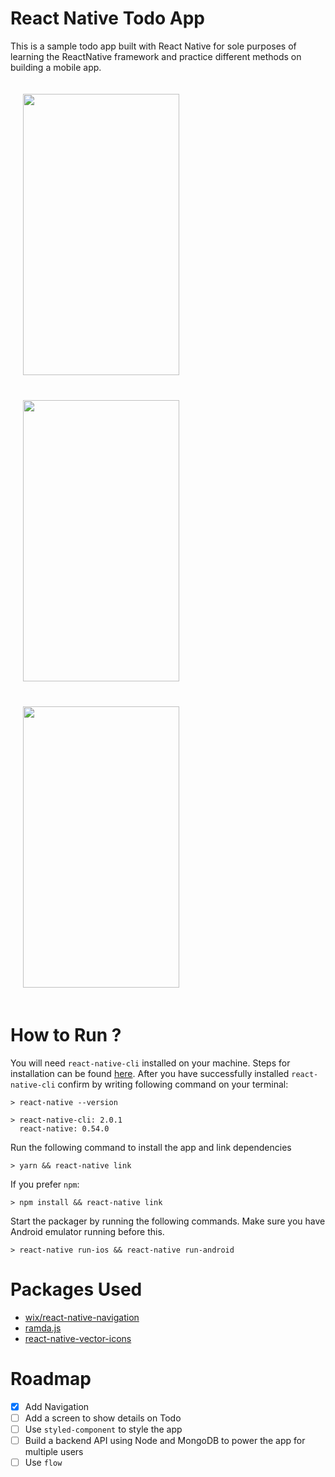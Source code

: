 # React Native Todo App

This is a sample todo app built with React Native for sole purposes of learning the ReactNative framework and practice different methods on building a mobile app.

<div>
<img style="margin: 20" src="https://user-images.githubusercontent.com/19292575/36933159-76cfff0a-1e89-11e8-8a52-985869a08476.png" width="250" height="450">

<img style="margin: 20" src="https://user-images.githubusercontent.com/19292575/36933160-7a2f33e6-1e89-11e8-8365-a83d4bb7f57b.png" width="250" height="450" />

<img style="margin: 20" src="https://user-images.githubusercontent.com/19292575/36933161-7a4bf328-1e89-11e8-927f-d6b8619c665e.png" width="250" height="450" />

</div>

# How to Run ?

You will need `react-native-cli` installed on your machine. Steps for installation can be found [here](https://facebook.github.io/react-native/docs/getting-started.html). After you have successfully installed `react-native-cli` confirm by writing following command on your terminal:

```shell
> react-native --version

> react-native-cli: 2.0.1
  react-native: 0.54.0
```

Run the following command to install the app and link dependencies

```shell
> yarn && react-native link
```

If you prefer `npm`:

```shell
> npm install && react-native link
```

Start the packager by running the following commands. Make sure you have Android emulator running before this.

```shell
> react-native run-ios && react-native run-android
```

# Packages Used

* [wix/react-native-navigation](https://wix.github.io/react-native-navigation)
* [ramda.js](ramdajs.com)
* [react-native-vector-icons](https://github.com/oblador/react-native-vector-icons)

# Roadmap

* [x] Add Navigation
* [ ] Add a screen to show details on Todo
* [ ] Use `styled-component` to style the app
* [ ] Build a backend API using Node and MongoDB to power the app for multiple users
* [ ] Use `flow`
